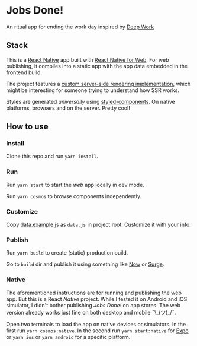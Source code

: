 # Jobs Done!

An ritual app for ending the work day inspired by [Deep Work](https://www.goodreads.com/book/show/25744928-deep-work)

## Stack

This is a [React Native](https://facebook.github.io/react-native/) app built with [React Native for Web](https://github.com/necolas/react-native-web/). For web publishing, it compiles into a static app with the app data embedded in the frontend build.

The project features a [custom server-side rendering implementation](https://github.com/skidding/jobs-done/blob/d3d85ce6c5b156249702d90190397bd67fdc31ed/tools/shared/renderIndex.js#L13-L39), which might be interesting for someone trying to understand how SSR works.

Styles are generated _universally_ using [styled-components](https://www.styled-components.com/). On native platforms, browsers and on the server. Pretty cool!

## How to use

### Install

Clone this repo and run `yarn install`.

### Run

Run `yarn start` to start the _web_ app locally in dev mode.

Run `yarn cosmos` to browse components independently.

### Customize

Copy [data.example.js](data.example.js) as `data.js` in project root. Customize it with your info.

### Publish

Run `yarn build` to create (static) production build.

Go to `build` dir and publish it using something like [Now](https://zeit.co/now) or [Surge](https://surge.sh/).

### Native

The aforementioned instructions are for running and publishing the web app. But this is a React _Native_ project. While I tested it on Android and iOS simulator, I didn't bother publishing _Jobs Done!_ on app stores. The web version already works just fine on both desktop and mobile ¯\\\_(ツ)\_/¯.

Open two terminals to load the app on native devices or simulators. In the first run `yarn cosmos:native`. In the second run `yarn start:native` for [Expo](https://expo.io/) or `yarn ios` or `yarn android` for a specific platform.
